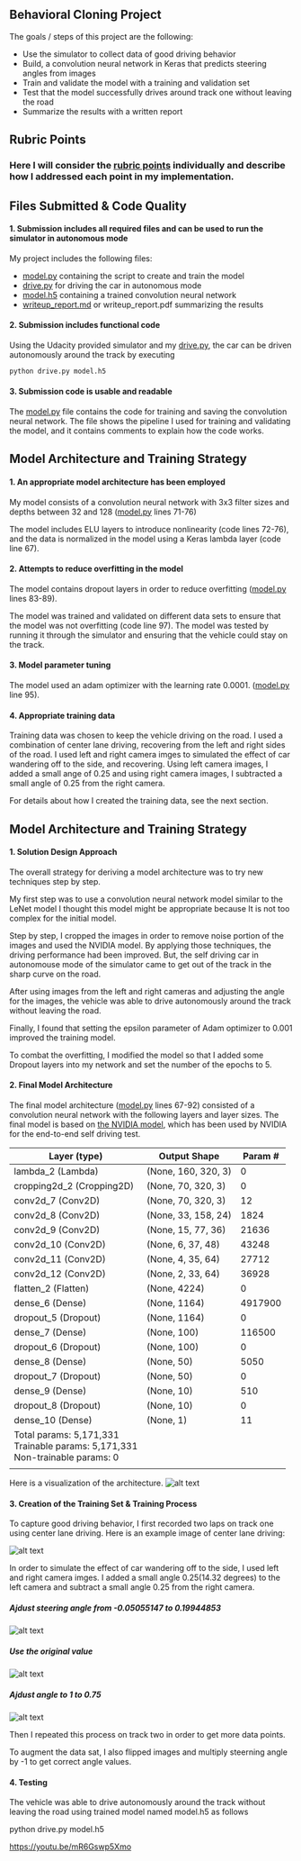 ## Behavioral Cloning Project

The goals / steps of this project are the following:
* Use the simulator to collect data of good driving behavior
* Build, a convolution neural network in Keras that predicts steering angles from images
* Train and validate the model with a training and validation set
* Test that the model successfully drives around track one without leaving the road
* Summarize the results with a written report


[//]: # (Image References)

[nvidia_model]: ./examples/nvidia.png "NVIDIA Model"
[center_1]: ./examples/center_1.jpg "Center 1 Image"
[center_2]: ./examples/center_2.jpg "Center 2 Image"
[left_2]: ./examples/left_2.jpg "Left 2 Image"
[right_2]: ./examples/right_2.jpg "Right 2 Image"
[image6]: ./examples/placeholder_small.png "Normal Image"
[image7]: ./examples/placeholder_small.png "Flipped Image"

## Rubric Points
### Here I will consider the [rubric points](https://review.udacity.com/#!/rubrics/432/view) individually and describe how I addressed each point in my implementation.  

## Files Submitted & Code Quality

#### 1. Submission includes all required files and can be used to run the simulator in autonomous mode

My project includes the following files:
* [model.py](./model.py) containing the script to create and train the model
* [drive.py](./drive.py) for driving the car in autonomous mode
* [model.h5](./model.h5) containing a trained convolution neural network 
* [writeup_report.md](./writeup_report.md) or writeup_report.pdf summarizing the results

#### 2. Submission includes functional code
Using the Udacity provided simulator and my [drive.py](./drive.py), the car can be driven autonomously around the track by executing 
```sh
python drive.py model.h5
```

#### 3. Submission code is usable and readable

The [model.py](./model.py) file contains the code for training and saving the convolution neural network. The file shows the pipeline I used for training and validating the model, and it contains comments to explain how the code works.

## Model Architecture and Training Strategy

#### 1. An appropriate model architecture has been employed

My model consists of a convolution neural network with 3x3 filter sizes and depths between 32 and 128 ([model.py](./model.py) lines 71-76) 

The model includes ELU layers to introduce nonlinearity (code lines 72-76), and the data is normalized in the model using a Keras lambda layer (code line 67). 

#### 2. Attempts to reduce overfitting in the model

The model contains dropout layers in order to reduce overfitting ([model.py](./model.py) lines 83-89). 

The model was trained and validated on different data sets to ensure that the model was not overfitting (code line 97). The model was tested by running it through the simulator and ensuring that the vehicle could stay on the track.

#### 3. Model parameter tuning

The model used an adam optimizer with the learning rate 0.0001. ([model.py](./model.py) line 95).

#### 4. Appropriate training data

Training data was chosen to keep the vehicle driving on the road. I used a combination of center lane driving, recovering from the left and right sides of the road. I used left and right camera imges to simulated the effect of car wandering off to the side, and recovering. Using left camera images, I added a small ange of 0.25 and using right camera images, I subtracted a small angle of 0.25 from the right camera.

For details about how I created the training data, see the next section. 

## Model Architecture and Training Strategy

#### 1. Solution Design Approach

The overall strategy for deriving a model architecture was to try new techniques step by step. 

My first step was to use a convolution neural network model similar to the LeNet model I thought this model might be appropriate because It is not too complex for the initial model.

Step by step, I cropped the images in order to remove noise portion of the images and used the NVIDIA model. By applying those techniques, the driving performance had been improved. But, the self driving car in autonomouse mode of the simulator came to get out of the track in the sharp curve on the road.

After using images from the left and right cameras and adjusting the angle for the images, the vehicle was able to drive autonomously around the track without leaving the road. 

Finally, I found that setting the epsilon parameter of Adam optimizer to 0.001 improved the training model.

To combat the overfitting, I modified the model so that I added some Dropout layers into my network and set the number of the epochs to 5.

#### 2. Final Model Architecture

The final model architecture ([model.py](./model.py) lines 67-92) consisted of a convolution neural network with the following layers and layer sizes. The final model is based on [the NVIDIA model](http://images.nvidia.com/content/tegra/automotive/images/2016/solutions/pdf/end-to-end-dl-using-px.pdf), which has been used by NVIDIA for the end-to-end self driving test.


|Layer (type)    |             Output Shape   |      Param #   |
|-|-|-|
|lambda_2 (Lambda)       |     (None, 160, 320, 3)   |    0       |  
|cropping2d_2 (Cropping2D)   | (None, 70, 320, 3)  |      0   |      
|conv2d_7 (Conv2D)   |         (None, 70, 320, 3)   |     12     |   
|conv2d_8 (Conv2D)      |      (None, 33, 158, 24)   |    1824    |  
|conv2d_9 (Conv2D)      |      (None, 15, 77, 36)  |      21636   |  
|conv2d_10 (Conv2D)     |      (None, 6, 37, 48)   |      43248   |  
|conv2d_11 (Conv2D)      |     (None, 4, 35, 64)   |      27712   |  
|conv2d_12 (Conv2D)      |     (None, 2, 33, 64)   |      36928   |  
|flatten_2 (Flatten)     |     (None, 4224)        |      0       |  
|dense_6 (Dense)         |     (None, 1164)        |      4917900 |  
|dropout_5 (Dropout)     |     (None, 1164)        |      0       |  
|dense_7 (Dense)         |     (None, 100)         |      116500  |  
|dropout_6 (Dropout)     |     (None, 100)         |     0        | 
|dense_8 (Dense)         |     (None, 50)          |      5050    |  
|dropout_7 (Dropout)     |     (None, 50)          |      0       |  
|dense_9 (Dense)         |     (None, 10)          |      510     |  
|dropout_8 (Dropout)     |     (None, 10)          |      0       |  
|dense_10 (Dense)        |     (None, 1)           |      11      |  
|Total params: 5,171,331 <br>Trainable params: 5,171,331<br> Non-trainable params: 0|
||


Here is a visualization of the architecture.
![alt text][nvidia_model]

#### 3. Creation of the Training Set & Training Process

To capture good driving behavior, I first recorded two laps on track one using center lane driving. Here is an example image of center lane driving:

![alt text][center_1]

In order to simulate the effect of car wandering off to the side, I used left and right camera imges. I added a small angle 0.25(14.32 degrees) to the left camera and subtract a small angle 0.25 from the right camera.

##### Ajdust steering angle from -0.05055147 to 0.19944853<br>
![alt text][left_2]
<br>
##### Use the original value
![alt text][center_2]
<br>
##### Ajdust angle to 1 to 0.75 <br>
![alt text][right_2]

Then I repeated this process on track two in order to get more data points.

To augment the data sat, I also flipped images and multiply steerning angle by -1 to get correct angle values. 

#### 4. Testing
The vehicle was able to drive autonomously around the track without leaving the road using trained model named model.h5 as follows

python drive.py model.h5

https://youtu.be/mR6Gswp5Xmo